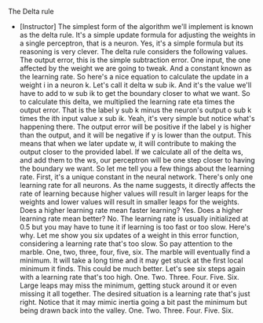 The Delta rule
- [Instructor] The simplest form of the algorithm we'll implement is known as the delta rule. It's a simple update formula for adjusting the weights in a single perceptron, that is a neuron. Yes, it's a simple formula but its reasoning is very clever. The delta rule considers the following values. The output error, this is the simple subtraction error. One input, the one affected by the weight we are going to tweak. And a constant known as the learning rate. So here's a nice equation to calculate the update in a weight i in a neuron k. Let's call it delta w sub ik. And it's the value we'll have to add to w sub ik to get the boundary closer to what we want. So to calculate this delta, we multiplied the learning rate eta times the output error. That is the label y sub k minus the neuron's output o sub k times the ith input value x sub ik. Yeah, it's very simple but notice what's happening there. The output error will be positive if the label y is higher than the output, and it will be negative if y is lower than the output. This means that when we later update w, it will contribute to making the output closer to the provided label. If we calculate all of the delta ws, and add them to the ws, our perceptron will be one step closer to having the boundary we want. So let me tell you a few things about the learning rate. First, it's a unique constant in the neural network. There's only one learning rate for all neurons. As the name suggests, it directly affects the rate of learning because higher values will result in larger leaps for the weights and lower values will result in smaller leaps for the weights. Does a higher learning rate mean faster learning? Yes. Does a higher learning rate mean better? No. The learning rate is usually initialized at 0.5 but you may have to tune it if learning is too fast or too slow. Here's why. Let me show you six updates of a weight in this error function, considering a learning rate that's too slow. So pay attention to the marble. One, two, three, four, five, six. The marble will eventually find a minimum. It will take a long time and it may get stuck at the first local minimum it finds. This could be much better. Let's see six steps again with a learning rate that's too high. One. Two. Three. Four. Five. Six. Large leaps may miss the minimum, getting stuck around it or even missing it all together. The desired situation is a learning rate that's just right. Notice that it may mimic inertia going a bit past the minimum but being drawn back into the valley. One. Two. Three. Four. Five. Six.